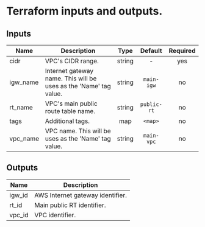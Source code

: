# Terraform inputs and outputs.


## Inputs

| Name | Description | Type | Default | Required |
|------|-------------|:----:|:-----:|:-----:|
| cidr | VPC's CIDR range. | string | - | yes |
| igw_name | Internet gateway name. This will be uses as the 'Name' tag value. | string | `main-igw` | no |
| rt_name | VPC's main public route table name. | string | `public-rt` | no |
| tags | Additional tags. | map | `<map>` | no |
| vpc_name | VPC name. This will be uses as the 'Name' tag value. | string | `main-vpc` | no |

## Outputs

| Name | Description |
|------|-------------|
| igw_id | AWS Internet gateway identifier. |
| rt_id | Main public RT identifier. |
| vpc_id | VPC identifier. |

